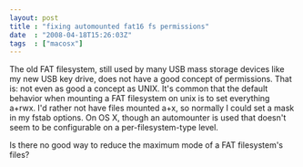 ```yaml
---
layout: post
title : "fixing automounted fat16 fs permissions"
date  : "2008-04-18T15:26:03Z"
tags  : ["macosx"]
---
```

The old FAT filesystem, still used by many USB mass storage devices like my new USB key drive, does not have a good concept of permissions.  That is: not even as good a concept as UNIX.  It's common that the default behavior when mounting a FAT filesystem on unix is to set everything a+rwx.  I'd rather not have files mounted a+x, so normally I could set a mask in my fstab options.  On OS X, though an automounter is used that doesn't seem to be configurable on a per-filesystem-type level.

Is there no good way to reduce the maximum mode of a FAT filesystem's files? 
